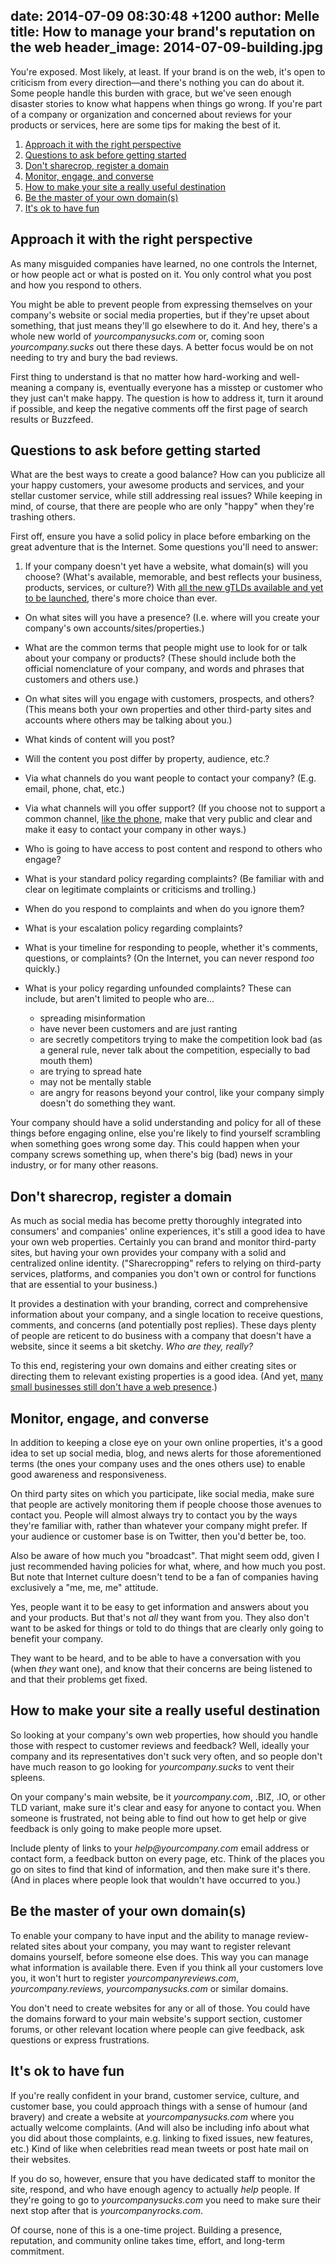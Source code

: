 date: 2014-07-09 08:30:48 +1200
author: Melle
title: How to manage your brand's reputation on the web
header_image: 2014-07-09-building.jpg
----

<!-- excerpt -->

You're exposed. Most likely, at least. If your brand is on the web, it's open to criticism from every direction—and there's nothing you can do about it. Some people handle this burden with grace, but we've seen enough disaster stories to know what happens when things go wrong. If you're part of a company or organization and concerned about reviews for your products or services, here are some tips for making the best of it. 

<!-- /excerpt -->

1. [Approach it with the right perspective](#section-1)
2. [Questions to ask before getting started](#section-2)
3. [Don't sharecrop, register a domain](#section-3)
4. [Monitor, engage, and converse](#section-4)
5. [How to make your site a really useful destination](#section-5)
6. [Be the master of your own domain(s)](#section-6)
7. [It's ok to have fun](#section-7)

<h2 id="section-1">Approach it with the right perspective</h2>

As many misguided companies have learned, no one controls the Internet, or how people act or what is posted on it. You only control what you post and how you respond to others.

You might be able to prevent people from expressing themselves on your company's website or social media properties, but if they're upset about something, that just means they'll go elsewhere to do it. And hey, there's a whole new world of _yourcompanysucks.com_ or, coming soon _yourcompany.sucks_ out there these days. A better focus would be on not needing to try and bury the bad reviews.

First thing to understand is that no matter how hard-working and well-meaning a company is, eventually everyone has a misstep or customer who they just can't make happy. The question is how to address it, turn it around if possible, and keep the negative comments off the first page of search results or Buzzfeed.

<h2 id="section-2">Questions to ask before getting started</h2>

What are the best ways to create a good balance? How can you publicize all your happy customers, your awesome products and services, and your stellar customer service, while still addressing real issues? While keeping in mind, of course, that there are people who are only "happy" when they're trashing others.

First off, ensure you have a solid policy in place before embarking on the great adventure that is the Internet. Some questions you'll need to answer:

1. If your company doesn't yet have a website, what domain(s) will you choose? (What's available, memorable, and best reflects your business, products, services, or culture?) With [all the new gTLDs available and yet to be launched](https://iwantmyname.com/domains/new-gtld-domain-extensions_), there's more choice than ever.

* On what sites will you have a presence? (I.e. where will you create your company's own accounts/sites/properties.)

* What are the common terms that people might use to look for or talk about your company or products? (These should include both the official nomenclature of your company, and words and phrases that customers and others use.)

* On what sites will you engage with customers, prospects, and others? (This means both your own properties and other third-party sites and accounts where others may be talking about you.)

* What kinds of content will you post? 

* Will the content you post differ by property, audience, etc.?

* Via what channels do you want people to contact your company? (E.g. email, phone, chat, etc.)

* Via what channels will you offer support? (If you choose not to support a common channel, [like the phone](https://iwantmyname.com/blog/2014/05/its-not-that-your-call-isnt-important-to-us.html), make that very public and clear and make it easy to contact your company in other ways.)

* Who is going to have access to post content and respond to others who engage?

* What is your standard policy regarding complaints? (Be familiar with and clear on legitimate complaints or criticisms and trolling.)

* When do you respond to complaints and when do you ignore them?

* What is your escalation policy regarding complaints?

* What is your timeline for responding to people, whether it's comments, questions, or complaints? (On the Internet, you can never respond _too_ quickly.)

* What is your policy regarding unfounded complaints? These can include, but aren't limited to people who are...
	* spreading misinformation
 	* have never been customers and are just ranting
   * are secretly competitors trying to make the competition look bad (as a general rule, never talk about the competition, especially to bad mouth them)
  	* are trying to spread hate
   * may not be mentally stable
   * are angry for reasons beyond your control, like your company simply doesn't do something they want.

Your company should have a solid understanding and policy for all of these things before engaging online, else you're likely to find yourself scrambling when something goes wrong some day. This could happen when your company screws something up, when there's big (bad) news in your industry, or for many other reasons.

<h2 id="section-3">Don't sharecrop, register a domain</h2>

As much as social media has become pretty thoroughly integrated into consumers' and companies' online experiences, it's still a good idea to have your own web properties. Certainly you can brand and monitor third-party sites, but having your own provides your company with a solid and centralized online identity. ("Sharecropping" refers to relying on third-party services, platforms, and companies you don't own or control for functions that are essential to your business.)

It provides a destination with your branding, correct and comprehensive information about your company, and a single location to receive questions, comments, and concerns (and potentially post replies). These days plenty of people are reticent to do business with a company that doesn't have a website, since it seems a bit sketchy. _Who are they, really?_ 

To this end, registering your own domains and either creating sites or directing them to relevant existing properties is a good idea. (And yet, [many small businesses still don't have a web presence](https://iwantmyname.com/blog/2014/03/small-businesses-without-a-web-presence-are-missing-out.html).)

<h2 id="section-4">Monitor, engage, and converse</h2>

In addition to keeping a close eye on your own online properties, it's a good idea to set up social media, blog, and news alerts for those aforementioned terms (the ones your company uses and the ones others use) to enable good awareness and responsiveness.

On third party sites on which you participate, like social media, make sure that people are actively monitoring them if people choose those avenues to contact you. People will almost always try to contact you by the ways they're familiar with, rather than whatever your company might prefer. If your audience or customer base is on Twitter, then you'd better be, too.

Also be aware of how much you "broadcast". That might seem odd, given I just recommended having policies for what, where, and how much you post. But note that Internet culture doesn't tend to be a fan of companies having exclusively a "me, me, me" attitude. 

Yes, people want it to be easy to get information and answers about you and your products. But that's not _all_ they want from you. They also don't want to be asked for things or told to do things that are clearly only going to benefit your company.

They want to be heard, and to be able to have a conversation with you (when _they_ want one), and know that their concerns are being listened to and that their problems get fixed.

<h2 id="section-5">How to make your site a really useful destination</h2>

So looking at your company's own web properties, how should you handle those with respect to customer reviews and feedback? Well, ideally your company and its representatives don't suck very often, and so people don't have much reason to go looking for _yourcompany.sucks_ to vent their spleens.

On your company's main website, be it _yourcompany.com_, .BIZ, .IO, or other TLD variant, make sure it's clear and easy for anyone to contact you. When someone is frustrated, not being able to find out how to get help or give feedback is only going to make people more upset. 

Include plenty of links to your _help@yourcompany.com_ email address or contact form, a feedback button on every page, etc. Think of the places you go on sites to find that kind of information, and then make sure it's there. (And in places where people look that wouldn't have occurred to you.)

<h2 id="section-6">Be the master of your own domain(s)</h2>

To enable your company to have input and the ability to manage review-related sites about your company, you may want to register relevant domains yourself, before someone else does. This way you can manage what information is available there. Even if you think all your customers love you, it won't hurt to register _yourcompanyreviews.com_, _yourcompany.reviews_, _yourcompanysucks.com_ or similar domains. 

You don't need to create websites for any or all of those. You could have the domains forward to your main website's support section, customer forums, or other relevant location where people can give feedback, ask questions or express frustrations.

<h2 id="section-7">It's ok to have fun</h2>

If you're really confident in your brand, customer service, culture, and customer base, you could approach things with a sense of humour (and bravery) and create a website at _yourcompanysucks.com_ where you actually welcome complaints. (And will also be including info about what you did about those complaints, e.g. linking to fixed issues, new features, etc.) Kind of like when celebrities read mean tweets or post hate mail on their websites.

If you do so, however, ensure that you have dedicated staff to monitor the site, respond, and who have enough agency to actually _help_ people. If they're going to go to _yourcompanysucks.com_ you need to make sure their next stop after that is _yourcompanyrocks.com_.

Of course, none of this is a one-time project. Building a presence, reputation, and community online takes time, effort, and long-term commitment.
